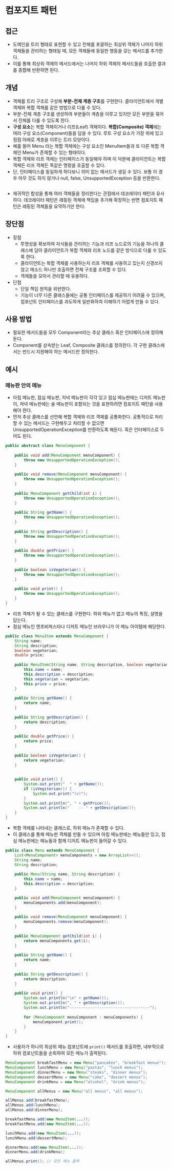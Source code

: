# 컴포지트 패턴

## 접근

* 도메인을 트리 형태로 표현할 수 있고 전체를 포괄하는 최상위 객체가 나머지 하위 객체들을 관리하는 형태일 때, 모든 객체들에 동일한 행동을 갖는 메서드를 추가한다.
* 이를 통해 최상위 객체의 메서드에서는 나머지 하위 객체의 메서드들을 호출한 결과를 종합해 반환하면 된다.

## 개념

* 객체를 트리 구조로 구성해 **부분-전체 계층 구조**를 구현한다. 클라이언트에서 개별 객체와 복합 객체를 같은 방법으로 다룰 수 있다.
* 부분-전체 계층 구조를 생성하여 부분들이 계층을 이루고 있지만 모든 부분을 묶어서 전체를 다룰 수 있도록 한다.
* **구성 요소**는 복합 객체이거나 리프(Leaf) 객체이다. **복합(Composite) 객체**에는 여러 구성 요소(Component)들을 담을 수 있다. 루트 구성 요소가 가장 위에 있고 점점 아래로 계층을 이루는 트리 모양이다.
* 예를 들어 Menu 라는 복합 객체에는 구성 요소인 MenuItem들과 또 다른 복합 객체인 Menu가 존재할 수 있는 형태이다.
* 복합 객체와 리프 객체는 인터페이스가 동일해야 하며 이 덕분에 클라이언트는 복합 객체든 리프 객체든 똑같은 명령을 호출할 수 있다.
* 단, 인터페이스를 동일하게 하다보니 의미 없는 메서드가 생길 수 있다. 보통 이 경우 아무 것도 하지 않거나 null, false, UnsupportedException 등을 반환한다.

<figure><img src="../../.gitbook/assets/image (128).png" alt=""><figcaption></figcaption></figure>

* 재귀적인 합성을 통해 여러 객체들을 정리한다는 관점에서 데코레이터 패턴과 유사하다. 데코레이터 패턴은 래핑된 객체에 책임을 추가해 확장하는 반면 컴포지트 패턴은 래핑된 객체들을 요약하기만 한다.

## 장단점

* 장점
  * 투명성을 확보하여 자식들을 관리하는 기능과 리프 노드로의 기능을 하나의 클래스에 담아 클라이언트가 복합 객체와 리프 노드를 같은 방식으로 다룰 수 있도록 한다.
  * 클라이언트는 복합 객체를 사용하는지 리프 객체를 사용하고 있는지 신경쓰지 않고 메소드 하나만 호출하면 전체 구조를 조회할 수 있다.
  * 객체들을 모아서 관리할 때 유용하다.
* 단점
  * 단일 책임 원칙을 위반한다.
  * 기능이 너무 다른 클래스들에는 공통 인터페이스를 제공하기 어려울 수 있으며, 컴포넌트 인터페이스를 과도하게 일반화하여 이해하기 어렵게 만들 수 있다.

## 사용 방법

* 필요한 메서드들을 모두 Component라는 추상 클래스 혹은 인터페이스에 정의해둔다.
* Component를 상속받는 Leaf, Composite 클래스를 정의한다. 각 구현 클래스에서는 반드시 지원해야 하는 메서드만 정의한다.

## 예시

### 메뉴판 안의 메뉴

* 아침 메뉴판, 점심 메뉴판, 저녁 메뉴판이 각각 있고 점심 메뉴판에는 디저트 메뉴판이, 저녁 메뉴판에는 술 메뉴판이 포함되는 것을 표현하려면 컴포지트 패턴을 사용해야 한다.
* 먼저 추상 클래스를 선언해 복합 객체와 리프 객체를 공통화한다. 공통적으로 처리할 수 있는 메서드는 구현해두고 처리할 수 없으면 UnsupportedOperationException를 반환하도록 해둔다. 혹은 인터페이스로 두어도 된다.

```java
public abstract class MenuComponent {
    
    public void add(MenuComponent menuComponent) {
        throw new UnsupportedOperationException();
    }
    
    public void remove(MenuComponent menuComponent) {
        throw new UnsupportedOperationException();
    }
    
    public MenuComponent getChild(int i) {
        throw new UnsupportedOperationException();
    }
    
    public String getName() {
        throw new UnsupportedOperationException();
    }
    
    public String getDescription() {
        throw new UnsupportedOperationException();
    }
    
    public double getPrice() {
        throw new UnsupportedOperationException();
    }
    
    public boolean isVegeterian() {
        throw new UnsupportedOperationException();
    }
    
    public void print() {
        throw new UnsupportedOperationException();
    }
}
```

* 리프 객체가 될 수 있는 클래스를 구현한다. 하위 메뉴가 없고 메뉴의 특징, 설명을 담는다.&#x20;
* 점심 메뉴인 엔초비파스타나 디저트 메뉴인 브라우니가 이 메뉴 아이템에 해당한다.

```java
public class MenuItem extends MenuComponent {
    String name;
    String description;
    boolean vegeterian;
    double price;
    
    public MenuItem(String name, String description, boolean vegetarian, double price) {
        this.name = name;
        this.description = description;
        this.vegetarian = vegetarian;
        this.price = price;
    }
    
    public String getName() {
        return name;
    }
    
    public String getDescription() {
        return description;
    }
    
    public double getPrice() {
        return price;
    }
    
    public boolean isVegeterian() {
        return vegetarian;
    }
    
    
    public void print() {
        System.out.print("  " + getName());
        if (isVegiterian()) {
            System.out.print("(v)");
        }
        System.out.println(", " + getPrice());
        System.out.println("    -- " + getDescription());
    }
}
```

* 복합 객체를 나타내는 클래스로, 하위 메뉴가 존재할 수 있다.
* 이 클래스를 통해 메뉴판 객체를 만들 수 있으며 아침 메뉴판에는 메뉴들만 있고, 점심 메뉴판에는 메뉴들과 함께 디저트 메뉴판이 들어갈 수 있다.

```java
public class Menu extends MenuComponent {
    List<MenuComponent> menuComponents = new ArrayList<>();
    String name;
    String description;
    
    public Menu(String name, String description) {
        this.name = name;
        this.description = description;
    }

    public void add(MenuComponent menuComponent) {
        menuComponents.add(menuComponent);
    }
    
    public void remove(MenuComponent menuComponent) {
        menuComponents.remove(menuComponent);
    }
    
    public MenuComponent getChild(int i) {
        return menuComponents.get(i);
    }
    
    public String getName() {
        return name;
    }
    
    public String getDescription() {
        return description;
    }
    
    public void print() {
        System.out.println("\n" + getName());
        System.out.println(", " + getDescription());
        System.out.println("-----------------------------------");
        
        for (MenuComponent menuComponent : menuComponents) {
            menuComponent.print();
        }
    }
}
```

* 사용자가 하나의 최상위 메뉴 컴포넌트에 `print()` 메서드를 호출하면, 내부적으로 하위 컴포넌트들을 순회하여 모든 메뉴가 출력된다.

```java
MenuComponent breakfastMenu = new Menu("pancakes", "breakfast menus");
MenuComponent lunchMenu = new Menu("pastas", "lunch menus");
MenuComponent dinnerMenu = new Menu("steaks", "dinner menus");
MenuComponent dessertMenu = new Menu("cake", "dessert menus");
MenuComponent drinkMenu = new Menu("alcohol", "drink menus");

MenuComponent allMenus = new Menu("all menus", "all menus");

allMenus.add(breakfastMenu);
allMenus.add(lunchMenu);
allMenus.add(dinnerMenu);

breakfastMenu.add(new MenuItem(...));
breakfastMenu.add(new MenuItem(...));

lunchMenu.add(new MenuItem(...));
lunchMenu.add(dessertMenu);

dinnerMenu.add(new MenuItem(...));
dinnerMenu.add(drinkMenu);

allMenus.print(); // 모든 메뉴 출력
```
